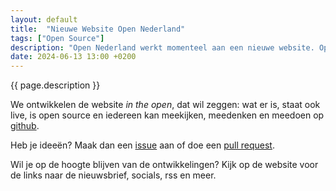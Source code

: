 ```yaml
---
layout: default
title:  "Nieuwe Website Open Nederland"
tags: ["Open Source"]
description: "Open Nederland werkt momenteel aan een nieuwe website. Op deze website willen we goede voorbeelden van OPEN in de verschillende sectoren, en de mensen daarachter, over het voetlicht brengen. Daarnaast geven we updates over de ontwikkelingen van OPEN in Nederland."
date: 2024-06-13 13:00 +0200
---
```

{{ page.description }}

We ontwikkelen de website _in the open_, dat wil zeggen: wat er is, staat ook live, is open source en iedereen kan meekijken, meedenken en meedoen op [github](https://github.com/opennederland/www.opennederland.nl/).

Heb je ideeën? Maak dan een [issue](https://github.com/opennederland/www.opennederland.nl/issues) aan of doe een [pull request](https://github.com/opennederland/www.opennederland.nl/pulls).

Wil je op de hoogte blijven van de ontwikkelingen? Kijk op de website voor de links naar de nieuwsbrief, socials, rss en meer.